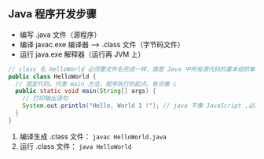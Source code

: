 ## Java 程序开发步骤

- 编写 .java 文件（源程序）
- 编译 javac.exe 编译器 ——> .class 文件（字节码文件）
- 运行 java.exe 解释器（运行再 JVM 上）

```java
// class 名 HelloWorld 必须要文件名完成一样，类是 Java 中所有源代码的基本组织单位
public class HelloWorld {
  // 固定代码，代表 main 方法，程序执行的起点。有点像 c
  public static void main(String[] args) {
    // 打印输出语句
    System.out.println("Hello, World 1 !"); // java 不像 JavaScript ,必须加分号，必须用双引号！！！
  }
}
```

1. 编译生成 .class 文件： `javac HelloWorld.java`
2. 运行 .class 文件： `java HelloWorld`
